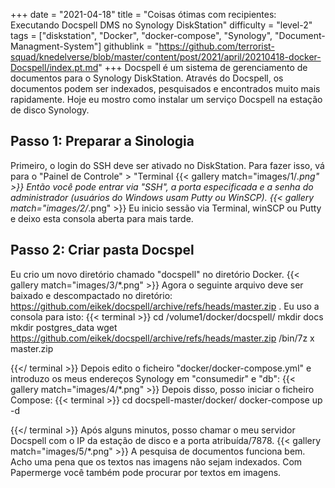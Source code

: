 +++
date = "2021-04-18"
title = "Coisas ótimas com recipientes: Executando Docspell DMS no Synology DiskStation"
difficulty = "level-2"
tags = ["diskstation", "Docker", "docker-compose", "Synology", "Document-Managment-System"]
githublink = "https://github.com/terrorist-squad/knedelverse/blob/master/content/post/2021/april/20210418-docker-Docspell/index.pt.md"
+++
Docspell é um sistema de gerenciamento de documentos para o Synology DiskStation. Através do Docspell, os documentos podem ser indexados, pesquisados e encontrados muito mais rapidamente. Hoje eu mostro como instalar um serviço Docspell na estação de disco Synology.
## Passo 1: Preparar a Sinologia
Primeiro, o login do SSH deve ser ativado no DiskStation. Para fazer isso, vá para o "Painel de Controle" > "Terminal
{{< gallery match="images/1/*.png" >}}
Então você pode entrar via "SSH", a porta especificada e a senha do administrador (usuários do Windows usam Putty ou WinSCP).
{{< gallery match="images/2/*.png" >}}
Eu inicio sessão via Terminal, winSCP ou Putty e deixo esta consola aberta para mais tarde.
## Passo 2: Criar pasta Docspel
Eu crio um novo diretório chamado "docspell" no diretório Docker.
{{< gallery match="images/3/*.png" >}}
Agora o seguinte arquivo deve ser baixado e descompactado no diretório: https://github.com/eikek/docspell/archive/refs/heads/master.zip . Eu uso a consola para isto:
{{< terminal >}}
cd /volume1/docker/docspell/
mkdir docs
mkdir postgres_data
wget https://github.com/eikek/docspell/archive/refs/heads/master.zip 
/bin/7z x master.zip

{{</ terminal >}}
Depois edito o ficheiro "docker/docker-compose.yml" e introduzo os meus endereços Synology em "consumedir" e "db":
{{< gallery match="images/4/*.png" >}}
Depois disso, posso iniciar o ficheiro Compose:
{{< terminal >}}
cd docspell-master/docker/
docker-compose up -d

{{</ terminal >}}
Após alguns minutos, posso chamar o meu servidor Docspell com o IP da estação de disco e a porta atribuída/7878.
{{< gallery match="images/5/*.png" >}}
A pesquisa de documentos funciona bem. Acho uma pena que os textos nas imagens não sejam indexados. Com Papermerge você também pode procurar por textos em imagens.
